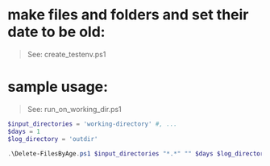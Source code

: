 # make files and folders and set their date to be old:

> See: create_testenv.ps1

# sample usage:

> See: run_on_working_dir.ps1

```powershell
$input_directories = 'working-directory' #, ...
$days = 1
$log_directory = 'outdir'

.\Delete-FilesByAge.ps1 $input_directories "*.*" "" $days $log_directory -Recurse
```

